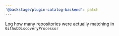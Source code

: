 ```yaml
---
'@backstage/plugin-catalog-backend': patch
---
```


Log how many repositories were actually matching in `GithubDiscoveryProcessor`
